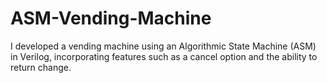 # ASM-Vending-Machine
I developed a vending machine using an Algorithmic State Machine (ASM) in Verilog, incorporating features such as a cancel option and the ability to return change.
